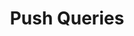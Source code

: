 ---
layout: page
title: Push Queries
tagline: Query instantaneous state
description: Learn about continuously updated queries by using the SELECT statement. 
keywords: ksqldb, query, select
---